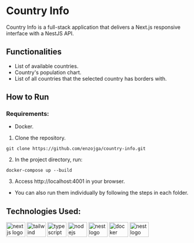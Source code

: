 # Country Info

Country Info is a full-stack application that delivers a Next.js responsive interface with a NestJS API.
 

## Functionalities

- List of available countries.
- Country's population chart.
- List of all countries that the selected country has borders with.

## How to Run
### Requirements:

- Docker.

1. Clone the repository.


```git clone https://github.com/enzojga/country-info.git```


2. In the project directory, run:


```docker-compose up --build```

3. Access http://localhost:4001 in your browser.

- You can also run them individually by following the steps in each folder.


## Technologies Used:

<div align="left">
  <img src="https://cdn.jsdelivr.net/gh/devicons/devicon@latest/icons/nextjs/nextjs-original.svg" height="40" width="52" alt="nextjs logo" />
  <img src="https://cdn.jsdelivr.net/gh/devicons/devicon@latest/icons/tailwindcss/tailwindcss-original.svg" height="40" width="52" alt="tailwind logo"/>
  <img src="https://cdn.jsdelivr.net/gh/devicons/devicon/icons/typescript/typescript-original.svg" height="40" width="52" alt="typescript logo"  />
  <img src="https://cdn.jsdelivr.net/gh/devicons/devicon/icons/nodejs/nodejs-original.svg" height="40" width="52" alt="nodejs logo"  />
  <img src="https://cdn.jsdelivr.net/gh/devicons/devicon@latest/icons/nestjs/nestjs-original.svg" height="40" width="52" alt="nest logo"/>
  <img src="https://cdn.jsdelivr.net/gh/devicons/devicon@latest/icons/docker/docker-plain-wordmark.svg" height="40" width="52" alt="docker logo"/>
  <img src="https://cdn.jsdelivr.net/gh/devicons/devicon@latest/icons/jest/jest-plain.svg" height="40" width="52" alt="nest logo"/>
</div>
